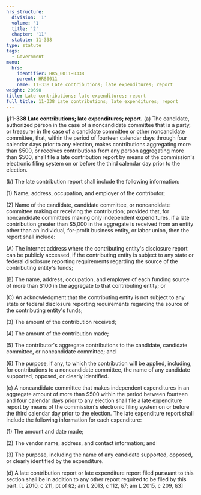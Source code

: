 ```yaml
---
hrs_structure:
  division: '1'
  volume: '1'
  title: '2'
  chapter: '11'
  statute: 11-338
type: statute
tags:
  - Government
menu:
  hrs:
    identifier: HRS_0011-0338
    parent: HRS0011
    name: 11-338 Late contributions; late expenditures; report
weight: 20690
title: Late contributions; late expenditures; report
full_title: 11-338 Late contributions; late expenditures; report
---
```

**§11-338 Late contributions; late expenditures; report.** (a) The candidate, authorized person in the case of a noncandidate committee that is a party, or treasurer in the case of a candidate committee or other noncandidate committee, that, within the period of fourteen calendar days through four calendar days prior to any election, makes contributions aggregating more than $500, or receives contributions from any person aggregating more than $500, shall file a late contribution report by means of the commission's electronic filing system on or before the third calendar day prior to the election.

(b) The late contribution report shall include the following information:

(1) Name, address, occupation, and employer of the contributor;

(2) Name of the candidate, candidate committee, or noncandidate committee making or receiving the contribution; provided that, for noncandidate committees making only independent expenditures, if a late contribution greater than $5,000 in the aggregate is received from an entity other than an individual, for-profit business entity, or labor union, then the report shall include:

(A) The internet address where the contributing entity's disclosure report can be publicly accessed, if the contributing entity is subject to any state or federal disclosure reporting requirements regarding the source of the contributing entity's funds;

(B) The name, address, occupation, and employer of each funding source of more than $100 in the aggregate to that contributing entity; or

(C) An acknowledgment that the contributing entity is not subject to any state or federal disclosure reporting requirements regarding the source of the contributing entity's funds;

(3) The amount of the contribution received;

(4) The amount of the contribution made;

(5) The contributor's aggregate contributions to the candidate, candidate committee, or noncandidate committee; and

(6) The purpose, if any, to which the contribution will be applied, including, for contributions to a noncandidate committee, the name of any candidate supported, opposed, or clearly identified.

(c) A noncandidate committee that makes independent expenditures in an aggregate amount of more than $500 within the period between fourteen and four calendar days prior to any election shall file a late expenditure report by means of the commission's electronic filing system on or before the third calendar day prior to the election. The late expenditure report shall include the following information for each expenditure:

(1) The amount and date made;

(2) The vendor name, address, and contact information; and

(3) The purpose, including the name of any candidate supported, opposed, or clearly identified by the expenditure.

(d) A late contribution report or late expenditure report filed pursuant to this section shall be in addition to any other report required to be filed by this part. [L 2010, c 211, pt of §2; am L 2013, c 112, §7; am L 2015, c 209, §3]